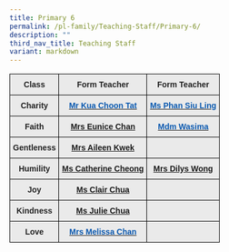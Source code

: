 ```yaml
---
title: Primary 6
permalink: /pl-family/Teaching-Staff/Primary-6/
description: ""
third_nav_title: Teaching Staff
variant: markdown
---
```

<style type="text/css">
.tg  {border-collapse:collapse;border-spacing:0;}
.tg td{border-color:black;border-style:solid;border-width:1px;font-family:Arial, sans-serif;font-size:14px;
  overflow:hidden;padding:10px 5px;word-break:normal;}
.tg th{border-color:black;border-style:solid;border-width:1px;font-family:Arial, sans-serif;font-size:14px;
  font-weight:normal;overflow:hidden;padding:10px 5px;word-break:normal;}
.tg .tg-n4qt{background-color:#EAEAEA;color:#222;font-weight:bold;text-align:center;vertical-align:top}
.tg .tg-a7kh{background-color:#EAEAEA;color:#0857AE;font-weight:bold;text-align:center;vertical-align:top}
</style>
<table class="tg">
<thead>
  <tr>
    <th class="tg-n4qt">Class</th>
    <th class="tg-n4qt">Form Teacher</th>
    <th class="tg-n4qt">Form Teacher</th>
  </tr>
</thead>
<tbody>
  <tr>
    <td class="tg-n4qt">Charity</td>
    <td class="tg-a7kh"><a href="mailto:kua_choon_tat@moe.edu.sg"><span style="font-weight:600;text-decoration:none;color:#0857AE">Mr Kua Choon Tat</span></a></td>
    <td class="tg-a7kh"><a href="mailto:phan_siu_ling@moe.edu.sg"><span style="font-weight:600;text-decoration:none;color:#0857AE">Ms Phan Siu Ling</span></a></td>
  </tr>
  <tr>
    <td class="tg-n4qt">Faith</td>
    <td class="tg-a7kh"><a href="mailto:tan_baofen_eunice@moe.edu.sg">Mrs Eunice Chan</a></td>
    <td class="tg-a7kh"><a href="mailto:noorul_wasima_annal_mohaideen@moe.edu.sg"><span style="font-weight:600;text-decoration:none;color:#0857AE">Mdm Wasima</span></a></td>
  </tr>
  <tr>
    <td class="tg-n4qt">Gentleness</td>
    <td class="tg-a7kh"><a href="mailto:low_kah_eng_aileen@moe.edu.sg">Mrs Aileen Kwek</a></td>
    <td class="tg-a7kh"><a href="mailto:"><span style="font-weight:600;text-decoration:none;color:#0857AE"></span></a><br></td>
  </tr>
  <tr>
    <td class="tg-n4qt">Humility</td>
    <td class="tg-a7kh"><a href="mailto:cheong_wan_yi_catherine@moe.edu.sg">Ms Catherine Cheong</a></td>
    <td class="tg-a7kh"><a href="mailto:dilys_jiang_sihui@moe.edu.sg">Mrs Dilys Wong</a></td>
  </tr>
  <tr>
    <td class="tg-n4qt">Joy</td>
    <td class="tg-a7kh"><a href="mailto:chua_ruo_bing_clair@moe.edu.sg">Ms Clair Chua</a></td>
    <td class="tg-a7kh"><a href=""></a></td>
  </tr>
  <tr>
    <td class="tg-n4qt">Kindness</td>
    <td class="tg-a7kh"><a href="mailto:%20chua_lee_eng_julie@schools.gov.sg">Ms Julie Chua</a></td>
    <td class="tg-a7kh"><a href="mailto:"></a></td>
  </tr>
  <tr>
    <td class="tg-n4qt">Love</td>
    <td class="tg-a7kh"><a href="mailto:melissa_lee_pei-ju@moe.edu.sg"><span style="font-weight:600;text-decoration:none;color:#0857AE">Mrs Melissa Chan</span></a></td>
    <td class="tg-a7kh"><a href="mailto:"></a></td>
  </tr>
</tbody>
</table>